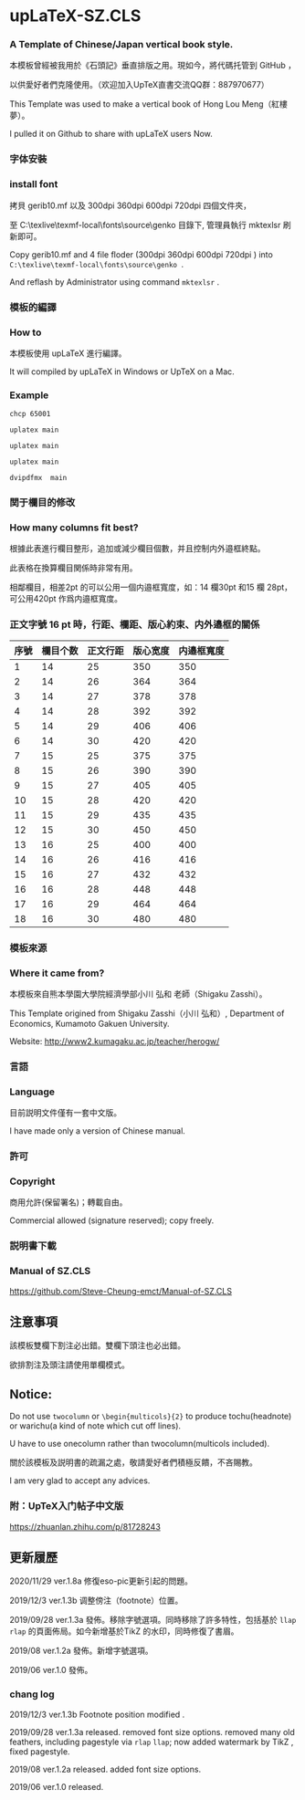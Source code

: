 # upLaTeX-SZ.CLS

### A Template of Chinese/Japan vertical book style.

本模板曾經被我用於《石頭記》垂直排版之用。現如今，將代碼托管到 GitHub ，

以供愛好者們克隆使用。（欢迎加入UpTeX直書交流QQ群：887970677）

This Template was used to make a vertical book of Hong Lou Meng（紅樓夢）。

I pulled it on Github to share with upLaTeX users Now.

### 字体安裝
### install font

拷貝 gerib10.mf 以及 300dpi 360dpi 600dpi 720dpi 四個文件夾，

至 C:\texlive\texmf-local\fonts\source\genko 目錄下, 管理員執行 mktexlsr 刷新即可。

Copy gerib10.mf and 4 file floder (300dpi 360dpi 600dpi 720dpi ) into `C:\texlive\texmf-local\fonts\source\genko `.

And reflash by Administrator using command `mktexlsr` .


### 模板的編譯

### How to

本模板使用 upLaTeX 進行編譯。

It will compiled by upLaTeX in Windows or UpTeX on a Mac.

###  Example

``chcp 65001``

``uplatex main``

``uplatex main``

``uplatex main``

``dvipdfmx  main``

### 関于欄目的修改
### How many columns fit best?

根據此表進行欄目整形，追加或減少欄目個數，并且控制内外邉框終點。

此表格在換算欄目関係時非常有用。


相鄰欄目，相差2pt 的可以公用一個内邉框寬度，如：14 欄30pt 和15 欄 28pt，可公用420pt 作爲内邉框寬度。


### 正文字號 16 pt 時，行距、欄距、版心約束、内外邉框的關係

| 序號 | 欄目个数 | 正文行距 | 版心宽度 | 内邉框寬度 |
|----|------|------|------|-------|
| 1  | 14   | 25   | 350  | 350   |
| 2  | 14   | 26   | 364  | 364   |
| 3  | 14   | 27   | 378  | 378   |
| 4  | 14   | 28   | 392  | 392   |
| 5  | 14   | 29   | 406  | 406   |
| 6  | 14   | 30   | 420  | 420   |
| 7  | 15   | 25   | 375  | 375   |
| 8  | 15   | 26   | 390  | 390   |
| 9  | 15   | 27   | 405  | 405   |
| 10 | 15   | 28   | 420  | 420   |
| 11 | 15   | 29   | 435  | 435   |
| 12 | 15   | 30   | 450  | 450   |
| 13 | 16   | 25   | 400  | 400   |
| 14 | 16   | 26   | 416  | 416   |
| 15 | 16   | 27   | 432  | 432   |
| 16 | 16   | 28   | 448  | 448   |
| 17 | 16   | 29   | 464  | 464   |
| 18 | 16   | 30   | 480  | 480   |




### 模板來源

### Where it came from?

本模板來自熊本學園大學院經濟學部小川 弘和 老師（Shigaku Zasshi）。

This Template origined from Shigaku Zasshi（小川 弘和）, Department of Economics, Kumamoto Gakuen University.

Website:	http://www2.kumagaku.ac.jp/teacher/herogw/

### 言語
### Language

目前説明文件僅有一套中文版。

I have made only a version of Chinese manual.

### 許可
### Copyright

商用允許(保留署名)；轉載自由。

Commercial allowed (signature reserved); copy freely.

### 説明書下載
### Manual of SZ.CLS

https://github.com/Steve-Cheung-emct/Manual-of-SZ.CLS

## 注意事項

該模板雙欄下割注必出錯。雙欄下頭注也必出錯。

欲排割注及頭注請使用單欄模式。

## Notice:

Do not use ``twocolumn`` or ``\begin{multicols}{2}`` to produce tochu(headnote) or warichu(a kind of note which cut off lines).

U have to use onecolumn rather than twocolumn(multicols included).

關於該模板及説明書的疏漏之處，敬請愛好者們積極反饋，不吝賜教。

I am very glad to accept any advices.

### 附：UpTeX入门帖子中文版

https://zhuanlan.zhihu.com/p/81728243

## 更新履歷

2020/11/29 ver.1.8a 修復eso-pic更新引起的問題。

2019/12/3 ver.1.3b 调整傍注（footnote）位置。

2019/09/28 ver.1.3a 發佈。移除字號選項。同時移除了許多特性，包括基於 `llap`  `rlap` 的頁面佈局。如今新增基於TikZ 的水印，同時修復了書眉。

2019/08 ver.1.2a 發佈。新增字號選項。

2019/06  ver.1.0 發佈。


### chang log

2019/12/3 ver.1.3b  Footnote position modified .

2019/09/28 ver.1.3a released. removed  font size options. removed many old feathers, including pagestyle via `rlap` `llap`;
now added watermark by TikZ , fixed pagestyle.  

2019/08 ver.1.2a released. added font size options.

2019/06  ver.1.0 released.
